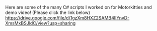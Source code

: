 Here are some of the many C# scripts I worked on for Motorkitties and demo video! (Please click the link below) https://drive.google.com/file/d/1gzXm8HXZ2SAMB4IlYnvD-XmsMxBSJldC/view?usp=sharing
